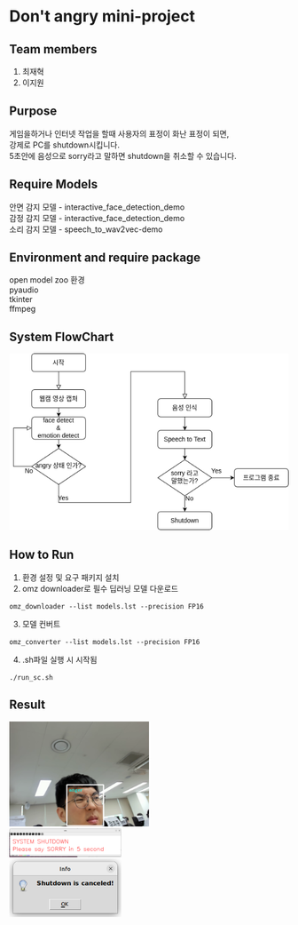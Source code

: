 # Don't angry mini-project
## Team members
1. 최재혁
2. 이지원
## Purpose
게임을하거나 인터넷 작업을 할때 사용자의 표정이 화난 표정이 되면,<br/>
강제로 PC를 shutdown시킵니다. <br/>
5초안에 음성으로 sorry라고 말하면 shutdown을 취소할 수 있습니다.

## Require Models
안면 감지 모델 - interactive_face_detection_demo<br/>
감정 감지 모델 - interactive_face_detection_demo<br/>
소리 감지 모델 - speech_to_wav2vec-demo<br/>

## Environment and require package
open model zoo 환경<br/>
pyaudio<br/>
tkinter<br/>
ffmpeg<br/>

## System FlowChart
![poster](./flowchart.png)

## How to Run
1. 환경 설정 및 요구 패키지 설치
2. omz downloader로 필수 딥러닝 모델 다운로드
```
omz_downloader --list models.lst --precision FP16
```
3. 모델 컨버트
```
omz_converter --list models.lst --precision FP16
```
4. .sh파일 실행 시 시작됨
```
./run_sc.sh
```

## Result
<img src="angry.png" alt="poster" width="50%"><br/>
<img src="sound.png" alt="poster" width="40%"><br/>
<img src="cancel.png" alt="poster" width="40%">

